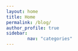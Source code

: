```yaml
---
layout: home
title: Home
permalink: /blog/
author_profile: true
sidebar:
        nav: "categories"
---
```


<!-- author_profile: true sidebar:
        nav: "categories" -->